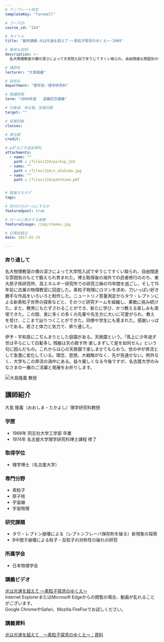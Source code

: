 ```yaml
---
# テンプレート指定
templateKey: "farewell"

# コースID
course_id: "224"

# タイトル
title: "最終講義-光は光速を超えて-〜素粒子探求のゆくえ〜-2009"

# 簡単な説明
description: >-
  名大物理教室の懐の深さによって大学院入試で辛うじてすくい取られ、自由闊達な雰囲気のもとで鍛えられ育まれた。博士取得後の海外での武者修行ののち、東大原子核研究所、高エネルギー研究所での研究三昧の15...

# 講師名
lecturer: "大島隆義"

# 部局名
department: "理学部／理学研究科"

# 開講時限
term: "2009年度	退職記念講義"

# 対象者、単位数、授業回数
target: ""

# 授業回数
classes: 

# 単位数
credit: 

# pdfなどの追加資料
attachments: 
  - name: "" 
    path : /files/224/pickup_224
  - name: "" 
    path : /files/224/s_ohshima.jpg
  - name: "" 
    path : /files/224/pohshima.pdf


# 関連するタグ
tags:

# 色付けのロールにするか
featuredpost: true

# ロールに表示する画像
featuredimage: /img/chemex.jpg

# 記事投稿日
date: 2017-02-15

---
```

### 奔り通して

名大物理教室の懐の深さによって大学院入試で辛うじてすくい取られ、自由闊達な雰囲気のもとで鍛えられ育まれた。博士取得後の海外での武者修行ののち、東大原子核研究所、高エネルギー研究所での研究三昧の15年間を過ごし、そして15年前に古巣の物理教室に回遊した。素粒子物理にロマンを求め、力いっぱい好き勝手な作品をいろいろと制作した。ニュートリノ質量測定からタウ・レプトンによる新素粒子世界の探索などと、そのつど研究チームを組織し、果敢に挑み続けた。また、教育にもたずさわることができ、新たに学び、かつ教える楽しみも満喫できた。この間、実に多くの多くの先輩や先生方に大いに可愛がられ、教えを受け、ここまで辿りつくことができた。同僚や学生にも恵まれた。感謝いっぱいである。若さと体力と気力で、奔り通した。

伊予・宇和島にこぢんまりとした庭園がある。天赦園という。「馬上に少年過ぎ 世は平らにして白髪多し 残躯は天の赦す所 楽しまずして是を如何せん」という句に因んだもの。これからは心の天赦園で楽しませてもらおう。世の中が奔流として急激に変化している。理念、思想、大戦略がなく、先が見通せない。例外なく、大学もこの奔流の渦中にある。益々厳しくなる今後ですが、名古屋大学のみなさまの一層のご活躍と発展をお祈りします。

![大島隆義 教授](/files/224/s_ohshima.jpg) 
## 講師紹介

大島 隆義（おおしま・たかよし）理学研究科教授 

### 学歴

  * 1968年 同志社大学工学部 卒業
  * 1974年 名古屋大学理学研究科博士課程 修了

### 取得学位

  * 理学博士（名古屋大学）

### 専門分野

  * 素粒子
  * 原子核
  * 宇宙線
  * 宇宙物理

### 研究課題

  * タウ・レプトン崩壊による（レプトンフレーバ保存則を破る）新現象の探索
  * B中間子崩壊による粒子・反粒子の対称性の破れの研究

### 所属学会

  * 日本物理学会
### 講義ビデオ

[光は光速を超えて 〜素粒子探求のゆくえ〜](http://nuvideo.media.nagoya-u.ac.jp/embed/b2f44728a8ae21ff659a6be5362c816fb73e7158)  
Internet ExplorerまたはMicrosoft Edgeからの閲覧の場合、動画が乱れることがございます。  
Google ChromeやSafari、Mozilla FireFoxでお試しください。 

### 講義資料


[光は光速を超えて　〜素粒子探求のゆくえ〜：資料](/files/224/pohshima.pdf) 
